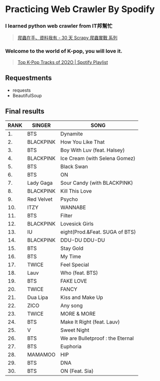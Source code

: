 # Practicing Web Crawler By Spodify

### I learned python web crawler from IT邦幫忙
> [爬蟲在手、資料我有 - 30 天 Scrapy 爬蟲實戰 系列](https://ithelp.ithome.com.tw/users/20107875/ironman/2209)

### Welcome to the world of K-pop, you will love it. 
> [Top K-Pop Tracks of 2O2O | Spotify Playlist](https://open.spotify.com/playlist/37i9dQZF1DX8NzI27ip7J0)

## Requestments
* requests
* BeautifulSoup


## Final results

|RANK |SINGER     |SONG
|----|-----------|---------
| 1. |BTS        |Dynamite     
| 2. |BLACKPINK  |How You Like That
| 3. |BTS        |Boy With Luv (feat. Halsey)
| 4. |BLACKPINK  |Ice Cream (with Selena Gomez)
| 5. |BTS        |Black Swan   
| 6. |BTS        |ON           
| 7. |Lady Gaga  |Sour Candy (with BLACKPINK)
 8. |BLACKPINK  |Kill This Love
 9. |Red Velvet |Psycho       
10. |ITZY       |WANNABE      
11. |BTS        |Filter       
12. |BLACKPINK  |Lovesick Girls
13. |IU         |eight(Prod.&Feat. SUGA of BTS)
14. |BLACKPINK  |DDU-DU DDU-DU
15. |BTS        |Stay Gold    
16. |BTS        |My Time      
17. |TWICE      |Feel Special 
18. |Lauv       |Who (feat. BTS)
19. |BTS        |FAKE LOVE    
20. |TWICE      |FANCY        
21. |Dua Lipa   |Kiss and Make Up
22. |ZICO       |Any song     
23. |TWICE      |MORE & MORE  
24. |BTS        |Make It Right (feat. Lauv)
25. |V          |Sweet Night  
26. |BTS        |We are Bulletproof : the Eternal
27. |BTS        |Euphoria     
28. |MAMAMOO    |HIP          
29. |BTS        |DNA          
30. |BTS        |ON (Feat. Sia)
